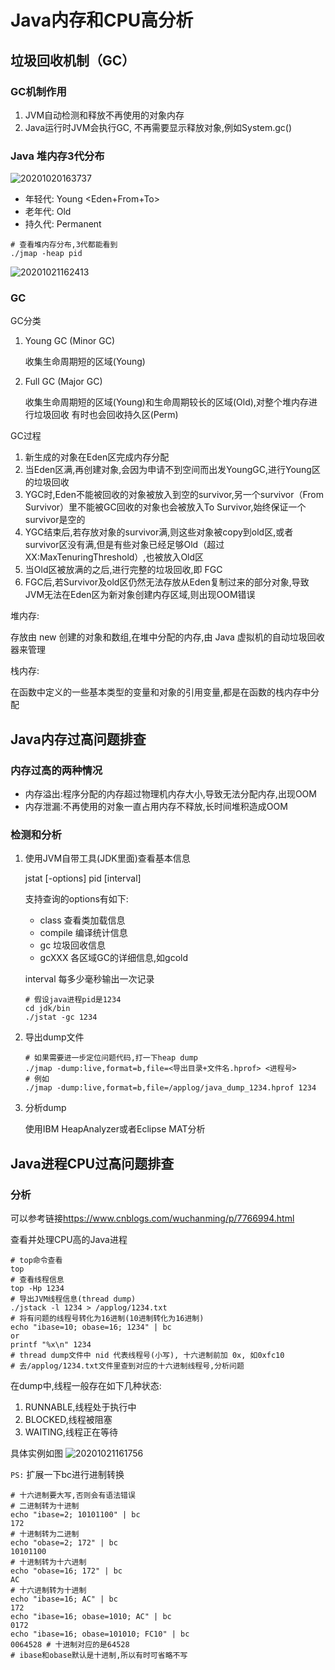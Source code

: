 # Java内存和CPU高分析

## 垃圾回收机制（GC）

### GC机制作用

1. JVM自动检测和释放不再使用的对象内存
2. Java运行时JVM会执行GC, 不再需要显示释放对象,例如System.gc()

### Java 堆内存3代分布

![20201020163737](https://deemoprobe.oss-cn-shanghai.aliyuncs.com/images/20201020163737.png)

- 年轻代: Young <Eden+From+To>
- 老年代: Old
- 持久代: Permanent

```shell
# 查看堆内存分布,3代都能看到
./jmap -heap pid
```

![20201021162413](https://deemoprobe.oss-cn-shanghai.aliyuncs.com/images/20201021162413.png)

### GC

GC分类

1. Young GC (Minor GC)

    收集生命周期短的区域(Young)

2. Full GC (Major GC)

    收集生命周期短的区域(Young)和生命周期较长的区域(Old),对整个堆内存进行垃圾回收
    有时也会回收持久区(Perm)

GC过程

1. 新生成的对象在Eden区完成内存分配
2. 当Eden区满,再创建对象,会因为申请不到空间而出发YoungGC,进行Young区的垃圾回收
3. YGC时,Eden不能被回收的对象被放入到空的survivor,另一个survivor（From Survivor）里不能被GC回收的对象也会被放入To Survivor,始终保证一个survivor是空的
4. YGC结束后,若存放对象的survivor满,则这些对象被copy到old区,或者survivor区没有满,但是有些对象已经足够Old（超过XX:MaxTenuringThreshold）,也被放入Old区
5. 当Old区被放满的之后,进行完整的垃圾回收,即 FGC
6. FGC后,若Survivor及old区仍然无法存放从Eden复制过来的部分对象,导致JVM无法在Eden区为新对象创建内存区域,则出现OOM错误

堆内存:

存放由 new 创建的对象和数组,在堆中分配的内存,由 Java 虚拟机的自动垃圾回收器来管理

栈内存:

在函数中定义的一些基本类型的变量和对象的引用变量,都是在函数的栈内存中分配

## Java内存过高问题排查

### 内存过高的两种情况

- 内存溢出:程序分配的内存超过物理机内存大小,导致无法分配内存,出现OOM
- 内存泄漏:不再使用的对象一直占用内存不释放,长时间堆积造成OOM

### 检测和分析

1. 使用JVM自带工具(JDK里面)查看基本信息

    jstat [-options] pid [interval]  

    支持查询的options有如下:

    - class 查看类加载信息
    - compile 编译统计信息
    - gc 垃圾回收信息
    - gcXXX 各区域GC的详细信息,如gcold

    interval  每多少毫秒输出一次记录

    ```shell
    # 假设java进程pid是1234
    cd jdk/bin
    ./jstat -gc 1234
    ```

2. 导出dump文件

    ```shell
    # 如果需要进一步定位问题代码,打一下heap dump
    ./jmap -dump:live,format=b,file=<导出目录+文件名.hprof> <进程号>
    # 例如
    ./jmap -dump:live,format=b,file=/applog/java_dump_1234.hprof 1234
    ```

3. 分析dump

   使用IBM HeapAnalyzer或者Eclipse MAT分析

## Java进程CPU过高问题排查

### 分析

可以参考链接<https://www.cnblogs.com/wuchanming/p/7766994.html>

查看并处理CPU高的Java进程

```shell
# top命令查看
top
# 查看线程信息
top -Hp 1234
# 导出JVM线程信息(thread dump)
./jstack -l 1234 > /applog/1234.txt
# 将有问题的线程号转化为16进制(10进制转化为16进制)
echo "ibase=10; obase=16; 1234" | bc
or
printf "%x\n" 1234
# thread dump文件中 nid 代表线程号(小写), 十六进制前加 0x, 如0xfc10
# 去/applog/1234.txt文件里查到对应的十六进制线程号,分析问题
```

在dump中,线程一般存在如下几种状态:

1. RUNNABLE,线程处于执行中
2. BLOCKED,线程被阻塞
3. WAITING,线程正在等待

具体实例如图
![20201021161756](https://deemoprobe.oss-cn-shanghai.aliyuncs.com/images/20201021161756.png)

`PS:` 扩展一下bc进行进制转换

```shell
# 十六进制要大写,否则会有语法错误
# 二进制转为十进制
echo "ibase=2; 10101100" | bc
172
# 十进制转为二进制
echo "obase=2; 172" | bc
10101100
# 十进制转为十六进制
echo "obase=16; 172" | bc
AC
# 十六进制转为十进制
echo "ibase=16; AC" | bc
172
echo "ibase=16; obase=1010; AC" | bc
0172
echo "ibase=16; obase=101010; FC10" | bc
0064528 # 十进制对应的是64528
# ibase和obase默认是十进制,所以有时可省略不写
```
